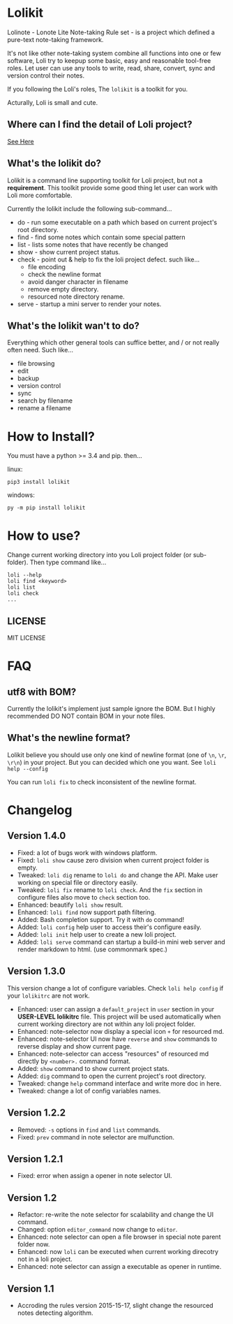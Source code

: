 # Lolikit

Lolinote - Lonote Lite Note-taking Rule set - is a project which defined a pure-text note-taking framework.

It's not like other note-taking system combine all functions into one or few software, Loli try to keepup some basic, easy and reasonable tool-free roles. Let user can use any tools to write, read, share, convert, sync and version control their notes.

If you following the Loli's roles, The `lolikit` is a toolkit for you.

Acturally, Loli is small and cute.



## Where can I find the detail of Loli project?

[See Here](https://bitbucket.org/civalin/lolinote/wiki)



## What's the lolikit do?

Lolikit is a command line supporting toolkit for Loli project, but not a **requirement**. This toolkit provide some good thing let user can work with Loli more comfortable.

Currently the lolikit include the following sub-command...

  - do    - run some executable on a path which based on current project's root directory.
  - find  - find some notes which contain some special pattern
  - list  - lists some notes that have recently be changed
  - show  - show current project status.
  - check - point out & help to fix the loli project defect. such like...
    - file encoding
    - check the newline format
    - avoid danger character in filename
    - remove empty directory.
    - resourced note directory rename.
  - serve - startup a mini server to render your notes.



## What's the lolikit **wan't** to do?

Everything which other general tools can suffice better, and / or not really often need. Such like...

  - file browsing
  - edit
  - backup
  - version control
  - sync
  - search by filename
  - rename a filename



# How to Install?

You must have a python >= 3.4 and pip. then...

linux:

    pip3 install lolikit

windows:

    py -m pip install lolikit



# How to use?

Change current working directory into you Loli project folder (or sub-folder). Then type command like... 

    loli --help
    loli find <keyword>
    loli list
    loli check
    ...



## LICENSE

MIT LICENSE



# FAQ

## utf8 with BOM?

Currently the lolikit's implement just sample ignore the BOM. But I highly recommended DO NOT contain BOM in your note files.



## What's the newline format?

Lolikit believe you should use only one kind of newline format (one of `\n`, `\r`, `\r\n`) in your project. But you can decided which one you want. See `loli help --config`

You can run `loli fix` to check inconsistent of the newline format.



# Changelog

## Version 1.4.0

  - Fixed: a lot of bugs work with windows platform.
  - Fixed: `loli show` cause zero division when current project folder is empty.
  - Tweaked: `loli dig` rename to `loli do` and change the API. Make user working on special file or directory easily.
  - Tweaked: `loli fix` rename to `loli check`. And the `fix` section in configure files also move to `check` section too.
  - Enhanced: beautify `loli show` result.
  - Enhanced: `loli find` now support path filtering.
  - Added: Bash completion support. Try it with `do` command!
  - Added: `loli config` help user to access their's configure easily.
  - Added: `loli init` help user to create a new loli project.
  - Added: `loli serve` command can startup a build-in mini web server and render markdown to html. (use commonmark spec.)

## Version 1.3.0

This version change a lot of configure variables. Check `loli help config` if your `lolikitrc` are not work.

  - Enhanced: user can assign a `default_project` in `user` section in your **USER-LEVEL lolikitrc** file. This project will be used automatically when current working directory are not within any loli project folder.
  - Enhanced: note-selector now display a special icon `+` for resourced md.
  - Enhanced: note-selector UI now have `reverse` and `show` commands to reverse display and show current page.
  - Enhanced: note-selector can access "resources" of resourced md directly by `<number>.` command format.
  - Added: `show` command to show current project stats.
  - Added: `dig` command to open the current project's root directory.
  - Tweaked: change `help` command interface and write more doc in here.
  - Tweaked: change a lot of config variables names.

## Version 1.2.2

  - Removed: `-s` options in `find` and `list` commands.
  - Fixed: `prev` command in note selector are mulfunction.

## Version 1.2.1

  - Fixed: error when assign a opener in note selector UI.

## Version 1.2

  - Refactor: re-write the note selector for scalability and change the UI command.
  - Changed: option `editor_command` now change to `editor`.
  - Enhanced: note selector can open a file browser in special note parent folder now.
  - Enhanced: now `loli` can be executed when current working direcotry not in a loli project.
  - Enhanced: note selector can assign a executable as opener in runtime.

## Version 1.1

  - Accroding the rules version 2015-15-17, slight change the resourced notes detecting algorithm.

